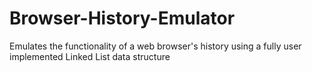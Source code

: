 # Browser-History-Emulator
Emulates the functionality of a web browser's history using a fully user implemented Linked List data structure
